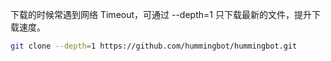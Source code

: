 下载的时候常遇到网络 Timeout，可通过 --depth=1 只下载最新的文件，提升下载速度。

```bash
git clone --depth=1 https://github.com/hummingbot/hummingbot.git
```